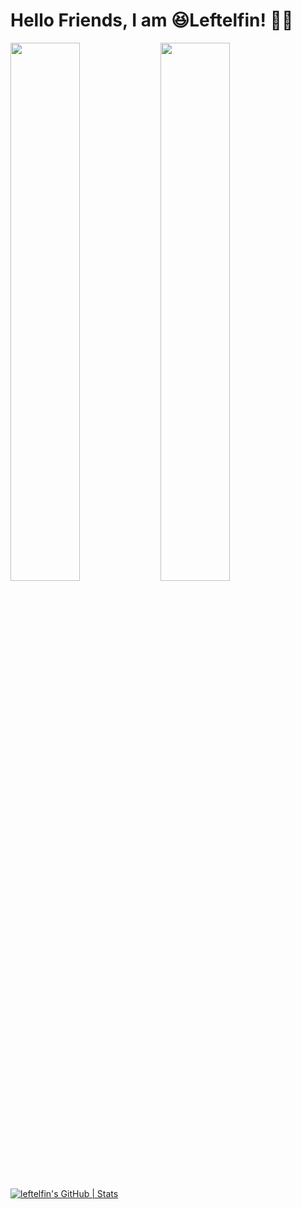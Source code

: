 # Hello Friends, I am 😆Leftelfin! 👋🏼

<img src="https://github-readme-stats.vercel.app/api?username=leftelfin&show_icons=true&theme=gruvbox" align="left" width="47%">
<img src="https://github-readme-stats.vercel.app/api/top-langs/?username=leftelfin" align="left" width="47%">

[![leftelfin's GitHub | Stats](https://stats.quine.sh/leftelfin/github?theme=dark)](https://quine.sh?utm_source=widgets&utm_campaign=leftelfin)
